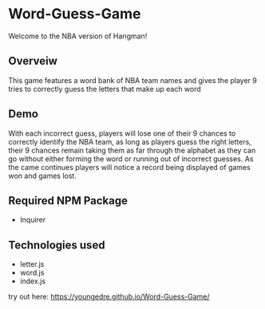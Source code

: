 # Word-Guess-Game 
Welcome to the NBA version of Hangman!
## Overveiw
This game features a word bank of NBA team names and gives the player 9 tries to correctly guess the letters that make up each word
## Demo 
With each incorrect guess, players will lose one of their 9 chances to correctly identify the NBA team, as long as players guess the right letters, their 9 chances remain taking them as far through the alphabet as they can go without either forming the word or running out of incorrect guesses.
As the came continues players will notice a record being displayed of games won and games lost.
## Required NPM Package
* Inquirer
## Technologies used
* letter.js
* word.js
* index.js

try out here: https://youngedre.github.io/Word-Guess-Game/
